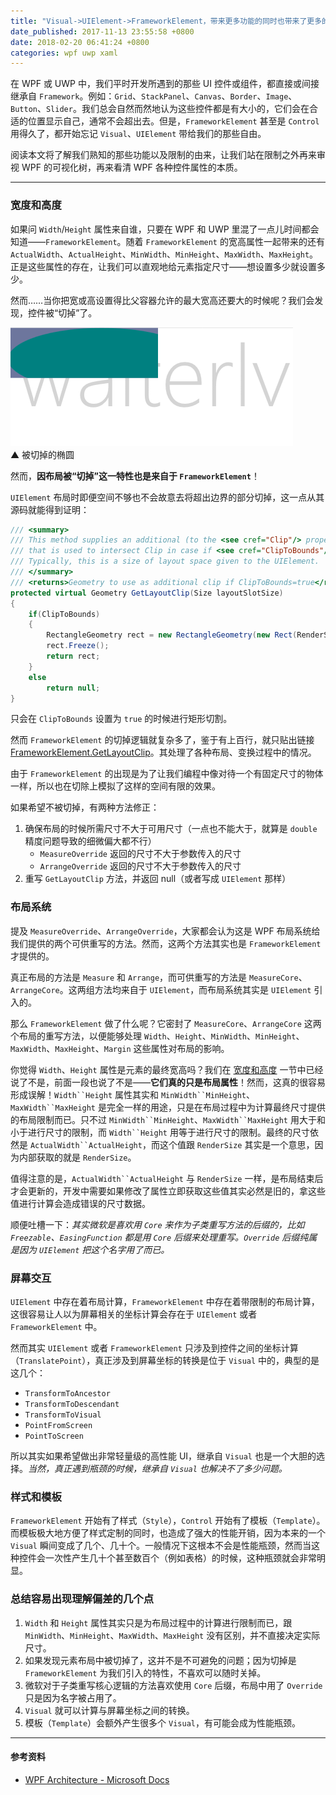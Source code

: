 ```yaml
---
title: "Visual->UIElement->FrameworkElement，带来更多功能的同时也带来了更多的限制"
date_published: 2017-11-13 23:55:58 +0800
date: 2018-02-20 06:41:24 +0800
categories: wpf uwp xaml
---
```


在 WPF 或 UWP 中，我们平时开发所遇到的那些 UI 控件或组件，都直接或间接继承自 `Framework`。例如：`Grid`、`StackPanel`、`Canvas`、`Border`、`Image`、`Button`、`Slider`。我们总会自然而然地认为这些控件都是有大小的，它们会在合适的位置显示自己，通常不会超出去。但是，`FrameworkElement` 甚至是 `Control` 用得久了，都开始忘记 `Visual`、`UIElement` 带给我们的那些自由。

阅读本文将了解我们熟知的那些功能以及限制的由来，让我们站在限制之外再来审视 WPF 的可视化树，再来看清 WPF 各种控件属性的本质。

---

<p id="toc"></p>

### 宽度和高度

如果问 `Width`/`Height` 属性来自谁，只要在 WPF 和 UWP 里混了一点儿时间都会知道——`FrameworkElement`。随着 `FrameworkElement` 的宽高属性一起带来的还有 `ActualWidth`、`ActualHeight`、`MinWidth`、`MinHeight`、`MaxWidth`、`MaxHeight`。正是这些属性的存在，让我们可以直观地给元素指定尺寸——想设置多少就设置多少。

然而……当你把宽或高设置得比父容器允许的最大宽高还要大的时候呢？我们会发现，控件被“切掉”了。

![](/static/posts/2017-11-13-23-13-39.png)  
▲ 被切掉的椭圆

然而，**因布局被“切掉”这一特性也是来自于 `FrameworkElement`**！

`UIElement` 布局时即便空间不够也不会故意去将超出边界的部分切掉，这一点从其源码就能得到证明：

```csharp
/// <summary>
/// This method supplies an additional (to the <see cref="Clip"/> property) clip geometry
/// that is used to intersect Clip in case if <see cref="ClipToBounds"/> property is set to "true".
/// Typically, this is a size of layout space given to the UIElement.
/// </summary>
/// <returns>Geometry to use as additional clip if ClipToBounds=true</returns>
protected virtual Geometry GetLayoutClip(Size layoutSlotSize)
{
    if(ClipToBounds)
    {
        RectangleGeometry rect = new RectangleGeometry(new Rect(RenderSize));
        rect.Freeze();
        return rect;
    }
    else
        return null;
}
```

只会在 `ClipToBounds` 设置为 `true` 的时候进行矩形切割。

然而 `FrameworkElement` 的切掉逻辑就复杂多了，鉴于有上百行，就只贴出链接 [FrameworkElement.GetLayoutClip](http://referencesource.microsoft.com/#PresentationFramework/src/Framework/System/Windows/FrameworkElement.cs,4400104dde3195fa)。其处理了各种布局、变换过程中的情况。

由于 `FrameworkElement` 的出现是为了让我们编程中像对待一个有固定尺寸的物体一样，所以也在切除上模拟了这样的空间有限的效果。

如果希望不被切掉，有两种方法修正：

1. 确保布局的时候所需尺寸不大于可用尺寸（一点也不能大于，就算是 `double` 精度问题导致的细微偏大都不行）
   - `MeasureOverride` 返回的尺寸不大于参数传入的尺寸
   - `ArrangeOverride` 返回的尺寸不大于参数传入的尺寸
1. 重写 `GetLayoutClip` 方法，并返回 null（或者写成 `UIElement` 那样）

### 布局系统

提及 `MeasureOverride`、`ArrangeOverride`，大家都会认为这是 WPF 布局系统给我们提供的两个可供重写的方法。然而，这两个方法其实也是 `FrameworkElement` 才提供的。

真正布局的方法是 `Measure` 和 `Arrange`，而可供重写的方法是 `MeasureCore`、`ArrangeCore`。这两组方法均来自于 `UIElement`，而布局系统其实是 `UIElement` 引入的。

那么 `FrameworkElement` 做了什么呢？它密封了 `MeasureCore`、`ArrangeCore` 这两个布局的重写方法，以便能够处理 `Width`、`Height`、`MinWidth`、`MinHeight`、`MaxWidth`、`MaxHeight`、`Margin` 这些属性对布局的影响。

你觉得 `Width`、`Height` 属性是元素的最终宽高吗？我们在 [宽度和高度](#%E5%AE%BD%E5%BA%A6%E5%92%8C%E9%AB%98%E5%BA%A6) 一节中已经说了不是，前面一段也说了不是——**它们真的只是布局属性**！然而，这真的很容易形成误解！`Width``Height` 属性其实和 `MinWidth``MinHeight`、`MaxWidth``MaxHeight` 是完全一样的用途，只是在布局过程中为计算最终尺寸提供的布局限制而已。只不过 `MinWidth``MinHeight`、`MaxWidth``MaxHeight` 用大于和小于进行尺寸的限制，而 `Width``Height` 用等于进行尺寸的限制。最终的尺寸依然是 `ActualWidth``ActualHeight`，而这个值跟 `RenderSize` 其实是一个意思，因为内部获取的就是 `RenderSize`。

值得注意的是，`ActualWidth``ActualHeight` 与 `RenderSize` 一样，是布局结束后才会更新的，开发中需要如果修改了属性立即获取这些值其实必然是旧的，拿这些值进行计算会造成错误的尺寸数据。

顺便吐槽一下：*其实微软是喜欢用 `Core` 来作为子类重写方法的后缀的，比如 `Freezable`、`EasingFunction` 都是用 `Core` 后缀来处理重写。`Override` 后缀纯属是因为 `UIElement` 把这个名字用了而已。*

### 屏幕交互

`UIElement` 中存在着布局计算，`FrameworkElement` 中存在着带限制的布局计算，这很容易让人以为屏幕相关的坐标计算会存在于 `UIElement` 或者 `FrameworkElement` 中。

然而其实 `UIElement` 或者 `FrameworkElement` 只涉及到控件之间的坐标计算（`TranslatePoint`），真正涉及到屏幕坐标的转换是位于 `Visual` 中的，典型的是这几个：

- `TransformToAncestor`
- `TransformToDescendant`
- `TransformToVisual`
- `PointFromScreen`
- `PointToScreen`

所以其实如果希望做出非常轻量级的高性能 UI，继承自 `Visual` 也是一个大胆的选择。*当然，真正遇到瓶颈的时候，继承自 `Visual` 也解决不了多少问题。*

### 样式和模板

`FrameworkElement` 开始有了样式（`Style`），`Control` 开始有了模板（`Template`）。而模板极大地方便了样式定制的同时，也造成了强大的性能开销，因为本来的一个 `Visual` 瞬间变成了几个、几十个。一般情况下这根本不会是性能瓶颈，然而当这种控件会一次性产生几十个甚至数百个（例如表格）的时候，这种瓶颈就会非常明显。

### 总结容易出现理解偏差的几个点

1. `Width` 和 `Height` 属性其实只是为布局过程中的计算进行限制而已，跟 `MinWidth`、`MinHeight`、`MaxWidth`、`MaxHeight` 没有区别，并不直接决定实际尺寸。
1. 如果发现元素布局中被切掉了，这并不是不可避免的问题；因为切掉是 `FrameworkElement` 为我们引入的特性，不喜欢可以随时关掉。
1. 微软对于子类重写核心逻辑的方法喜欢使用 `Core` 后缀，布局中用了 `Override` 只是因为名字被占用了。
1. `Visual` 就可以计算与屏幕坐标之间的转换。
1. 模板（`Template`）会额外产生很多个 `Visual`，有可能会成为性能瓶颈。

---

#### 参考资料
- [WPF Architecture - Microsoft Docs](https://docs.microsoft.com/en-us/dotnet/framework/wpf/advanced/wpf-architecture)
